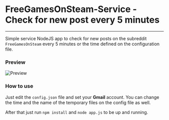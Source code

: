 # FreeGamesOnSteam-Service - Check for new post every 5 minutes
---
Simple service NodeJS app to check for new posts on the subreddit `FreeGamesOnSteam` every 5 minutes or the time defined on the configuration file.

### Preview

![Preview](https://raw.githubusercontent.com/systemmovie/AdflyBot/master/preview.png)

### How to use
Just edit the `config.json` file and set your **Gmail** account. You can change the time and the name of the temporary files on the config file as well.

After that just run `npm install` and `node app.js` to be up and running.
